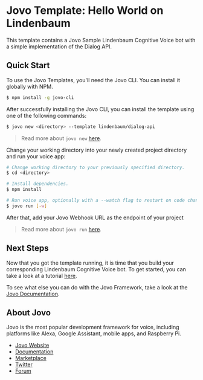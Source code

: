 # Jovo Template: Hello World on Lindenbaum

This template contains a Jovo Sample Lindenbaum Cognitive Voice bot with a simple implementation of the Dialog API.

## Quick Start

To use the Jovo Templates, you'll need the Jovo CLI. You can install it globally with NPM.

```sh
$ npm install -g jovo-cli
```

After successfully installing the Jovo CLI, you can install the template using one of the following commands:

```sh
$ jovo new <directory> --template lindenbaum/dialog-api
```

> Read more about `jovo new` [here](https://www.jovo.tech/marketplace/jovo-cli#jovo-new).

Change your working directory into your newly created project directory and run your voice app:

```sh
# Change working directory to your previously specified directory.
$ cd <directory>

# Install dependencies.
$ npm install

# Run voice app, optionally with a --watch flag to restart on code changes.
$ jovo run [-w]
```

After that, add your Jovo Webhook URL as the endpoint of your project

> Read more about `jovo run` [here](https://www.jovo.tech/marketplace/jovo-cli#jovo-run).

## Next Steps

Now that you got the template running, it is time that you build your corresponding Lindenbaum Cognitive Voice bot. To get started, you can take a look at a tutorial [here](https://www.jovo.tech/tutorials/lindenbaum-getting-started).

To see what else you can do with the Jovo Framework, take a look at the [Jovo Documentation](https://www.jovo.tech/docs/).

## About Jovo

Jovo is the most popular development framework for voice, including platforms like Alexa, Google Assistant, mobile apps, and Raspberry Pi.

-   [Jovo Website](https://jovo.tech/)
-   [Documentation](https://jovo.tech/docs/)
-   [Marketplace](https://www.jovo.tech/marketplace/)
-   [Twitter](https://twitter.com/jovotech/)
-   [Forum](https://community.jovo.tech/)
